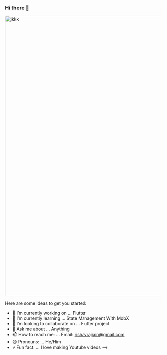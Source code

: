### Hi there 👋

<img width="902" alt="jkkk" src="https://user-images.githubusercontent.com/29782913/98782746-88f04a80-241e-11eb-842c-f1cd5a1d1e49.png">





Here are some ideas to get you started:

- 🔭 I’m currently working on ... Flutter
- 🌱 I’m currently learning ... State Management With MobX
- 👯 I’m looking to collaborate on ... Flutter project
- 💬 Ask me about ... Anything
- 📫 How to reach me: ... Email: rishavrajjain@gmail.com
- 😄 Pronouns: ... He/Him
- ⚡ Fun fact: ... I love making Youtube videos
-->

